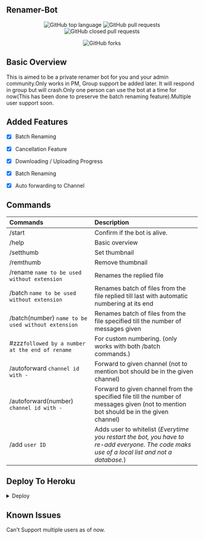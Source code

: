 ## Renamer-Bot
<p align="center" > <img alt="GitHub top language" src="https://img.shields.io/github/languages/top/Wolfy024/Renamer-Bot?style=plastic">
 <a> <img alt="GitHub pull requests" src="https://img.shields.io/github/issues-pr-raw/Wolfy024/Renamer-Bot?color=blue&label=Open%20PRs"> <img alt="GitHub closed pull requests" src="https://img.shields.io/github/issues-pr-closed-raw/Wolfy024/Renamer-Bot?color=blue&label=Closed%20PRs"> </a> </p>

<p align="center" > <img alt="GitHub forks" src="https://img.shields.io/github/forks/Wolfy024/Renamer-Bot?logoColor=blue&style=social"> </p>

## Basic Overview

This is aimed to be a private renamer bot for you and your admin community.Only works in PM, Group support be added later. It will respond in group but will crash.Only one person can use the bot at a time for now(This has been done to preserve the batch renaming feature).Multiple user support soon.

## Added Features

- [x] Batch Renaming
- [x] Cancellation Feature
- [x] Downloading / Uploading Progress
- [x] Batch Renaming
- [x] Auto forwarding to Channel


## Commands

| Commands    | Description | 
| :---        |    :---     |
| /start      | Confirm if the bot is alive. |
| /help       | Basic overview |
| /setthumb   | Set thumbnail | 
| /remthumb   | Remove thumbnail | 
| /rename `name to be used without extension`| Renames the replied file |
| /batch `name to be used without extension` | Renames batch of files from the file replied till last with automatic numbering at its end |
| /batch(number) `name to be used without extension` | Renames batch of files from the file specified till the number of messages given |
| #zzz`followed by a number at the end of rename`| For custom numbering. (only works with both /batch commands.)
| /autoforward `channel id with - ` | Forward to given channel (not to  mention bot should be in the given channel) |
| /autoforward(number)  `channel id with - ` | Forward to given channel from the specified file till the number of messages given (not to  mention bot should be in the given channel) |
| /add `user ID`  | Adds user to whitelist (_Everytime you restart the bot, you have to re-add everyone. The code maks use of a local list and not a database._)|



## Deploy To Heroku 
<details>
 <summary> Deploy </summary>
Fill the VARS correctly and turn on the dyno worker.
[![Deploy](https://www.herokucdn.com/deploy/button.svg)](https://heroku.com/deploy?template=https://github.com/Wolfy024/Renamer-Bot)
</details>

## Known Issues
Can't Support multiple users as of now.
